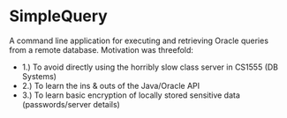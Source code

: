 SimpleQuery
===========

A command line application for executing and retrieving Oracle queries from a remote database. Motivation was threefold:

* 1.) To avoid directly using the horribly slow class server in CS1555 (DB Systems)
* 2.) To learn the ins & outs of the Java/Oracle API
* 3.) To learn basic encryption of locally stored sensitive data (passwords/server details)
